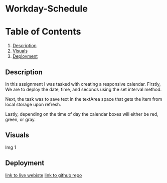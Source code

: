 # Workday-Schedule

# Table of Contents 

1. [Description](#description)
2. [Visuals](#Visuals)
3. [Deployment](#deployment)

## Description

In this assignment I was tasked with creating a responsive calendar. Firstly, We are to deploy the date, time, and seconds using the set interval method.

Next, the task was to save text in the textArea space that gets the item from local storage upon refresh.

Lastly, depending on the time of day the calendar boxes will either be red, green, or gray.

## Visuals
 Img 1


## Deployment

[link to live webiste]()
[link to github repo]()